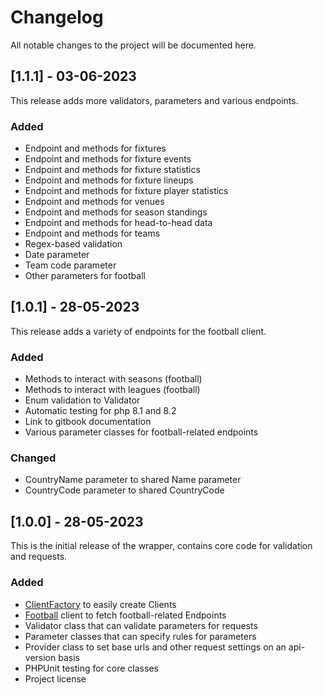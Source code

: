 # Changelog

All notable changes to the project will be documented here.

## [1.1.1] - 03-06-2023

This release adds more validators, parameters and various endpoints.

### Added

- Endpoint and methods for fixtures
- Endpoint and methods for fixture events
- Endpoint and methods for fixture statistics
- Endpoint and methods for fixture lineups
- Endpoint and methods for fixture player statistics
- Endpoint and methods for venues
- Endpoint and methods for season standings
- Endpoint and methods for head-to-head data
- Endpoint and methods for teams
- Regex-based validation
- Date parameter
- Team code parameter
- Other parameters for football

## [1.0.1] - 28-05-2023

This release adds a variety of endpoints for the football client.

### Added

- Methods to interact with seasons (football)
- Methods to interact with leagues (football)
- Enum validation to Validator
- Automatic testing for php 8.1 and 8.2
- Link to gitbook documentation
- Various parameter classes for football-related endpoints

### Changed

- CountryName parameter to shared Name parameter
- CountryCode parameter to shared CountryCode

## [1.0.0] - 28-05-2023

This is the initial release of the wrapper, contains core code for validation and requests.

### Added

- [ClientFactory](https://github.com/Drenth1/api-sports-php/blob/master/src/ClientFactory.php) to easily create Clients
- [Football](https://github.com/Drenth1/api-sports-php/blob/master/src/Clients/Football.php) client to fetch football-related Endpoints
- Validator class that can validate parameters for requests
- Parameter classes that can specify rules for parameters
- Provider class to set base urls and other request settings on an api-version basis
- PHPUnit testing for core classes
- Project license